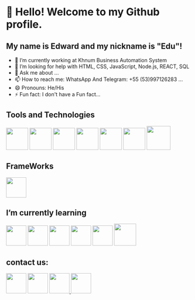 # 👋 Hello! Welcome to my Github profile.
## My name is Edward and my nickname is "Edu"!

- 🔭 I’m currently working at Khnum Business Automation System
- 🤔 I’m looking for help with HTML, CSS, JavaScript, Node.js, REACT, SQL
- 💬 Ask me about ...
- 📫 How to reach me: WhatsApp And Telegram: +55 (53)997126283 ...
- 😄 Pronouns: He/His
- ⚡ Fun fact: I don't have a Fun fact...

## Tools and Technologies
<img src="https://cdn.jsdelivr.net/gh/devicons/devicon/icons/vscode/vscode-original-wordmark.svg"  width="60" height="60"/> <img src="https://cdn.jsdelivr.net/gh/devicons/devicon/icons/html5/html5-plain-wordmark.svg" width="60" height="60"/> <img src="https://cdn.jsdelivr.net/gh/devicons/devicon/icons/css3/css3-plain-wordmark.svg" width="60" height="60"/> <img src="https://cdn.jsdelivr.net/gh/devicons/devicon/icons/bootstrap/bootstrap-plain-wordmark.svg" width="60" height="60"/> <img src="https://cdn.jsdelivr.net/gh/devicons/devicon/icons/javascript/javascript-plain.svg" width="60" height="60"/> <img src="https://cdn.jsdelivr.net/gh/devicons/devicon/icons/postgresql/postgresql-original-wordmark.svg" width="60" height="60"/> <img src="https://cdn.jsdelivr.net/gh/devicons/devicon/icons/nodejs/nodejs-original-wordmark.svg" width="65" height="65"/>
##  FrameWorks
<a target="_blank" href="https://icons8.com/icon/PZQVBAxaueDJ/express-js"><img src="https://img.icons8.com/fluency/48/000000/express-js.png" width="55" height="55"/></a>
## I’m currently learning
<img src="https://cdn.jsdelivr.net/gh/devicons/devicon/icons/html5/html5-plain-wordmark.svg" width="55" height="55"/> <img src="https://cdn.jsdelivr.net/gh/devicons/devicon/icons/css3/css3-plain-wordmark.svg" width="55" height="55"/> <img src="https://cdn.jsdelivr.net/gh/devicons/devicon/icons/bootstrap/bootstrap-plain-wordmark.svg" width="55" height="55"/> <img src="https://cdn.jsdelivr.net/gh/devicons/devicon/icons/javascript/javascript-plain.svg" width="55" height="55"/> <img src="https://cdn.jsdelivr.net/gh/devicons/devicon/icons/postgresql/postgresql-original-wordmark.svg" width="55" height="55"/> <img src="https://cdn.jsdelivr.net/gh/devicons/devicon/icons/nodejs/nodejs-original-wordmark.svg" width="60" height="60"/>

## contact us:
<div>
<a href="https://facebook.com/pds.Eduardo7?mibextid=ZbWKwL" target="_blank"><img src="https://cdn.jsdelivr.net/gh/devicons/devicon/icons/facebook/facebook-original.svg" width="55" height="55"/></a>
<a href="https://instagram.com/pds.eduardo?igshid=ZDskNTZiNTM=" target="_blank"><img src="https://camo.githubusercontent.com/c9dacf0f25a1489fdbc6c0d2b41cda58b77fa210a13a886d6f99e027adfbd358/68747470733a2f2f6564656e742e6769746875622e696f2f537570657254696e7949636f6e732f696d616765732f7376672f696e7374616772616d2e737667" width="55" height="55" /></a>
<a href = "https://www.linkedin.com/in/guilherme-eduardo-porto-da-silva-439b56256"> <img src="https://cdn.jsdelivr.net/gh/devicons/devicon/icons/linkedin/linkedin-original.svg" width="55" height="55"/>
</a>
<a href = "https:www.guilhermeeduardoportodasilva@gmail.com"><img src="https://camo.githubusercontent.com/a6d8a862aecb6411e963408e9b3c7666ab357cdfecc14a3a13645eb489688cc8/68747470733a2f2f6564656e742e6769746875622e696f2f537570657254696e7949636f6e732f696d616765732f7376672f676d61696c5f6f6c642e737667" width="55" height="55"/></a>
</div>
